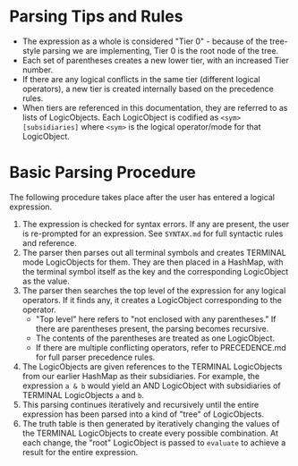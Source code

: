 # Parsing Tips and Rules
* The expression as a whole is considered "Tier 0" - because of the tree-style parsing we are implementing, Tier 0 is the root node of the tree.
* Each set of parentheses creates a new lower tier, with an increased Tier number.
* If there are any logical conflicts in the same tier (different logical operators), a new tier is created internally based on the precedence rules.
* When tiers are referenced in this documentation, they are referred to as lists of LogicObjects. Each LogicObject is codified as `<sym> [subsidiaries]` where `<sym>` is the logical operator/mode for that LogicObject.

# Basic Parsing Procedure
The following procedure takes place after the user has entered a logical expression.
1. The expression is checked for syntax errors. If any are present, the user is re-prompted for an expression. See ` SYNTAX.md ` for full syntactic rules and reference.
2. The parser then parses out all terminal symbols and creates TERMINAL mode LogicObjects for them. They are then placed in a HashMap, with the terminal symbol itself as the key and the corresponding LogicObject as the value.
3. The parser then searches the top level of the expression for any logical operators. If it finds any, it creates a LogicObject corresponding to the operator. 
    * "Top level" here refers to "not enclosed with any parentheses." If there are parentheses present, the parsing becomes recursive.
    * The contents of the parentheses are treated as one LogicObject.
    * If there are multiple conflicting operators, refer to PRECEDENCE.md for full parser precedence rules. 
4. The LogicObjects are given references to the TERMINAL LogicObjects from our earlier HashMap as their subsidiaries. For example, the expression ` a & b ` would yield an AND LogicObject with subsidiaries of TERMINAL LogicObjects ` a ` and ` b `.
5. This parsing continues iteratively and recursively until the entire expression has been parsed into a kind of "tree" of LogicObjects. 
6. The truth table is then generated by iteratively changing the values of the TERMINAL LogicObjects to create every possible combination. At each change, the "root" LogicObject is passed to ` evaluate ` to achieve a result for the entire expression. 
